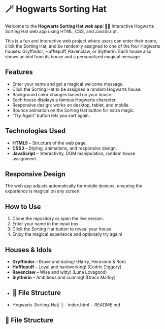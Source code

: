 # 🪄 Hogwarts Sorting Hat
Welcome to the **Hogwarts Sorting Hat web app**! 🎩✨
Interactive Hogwarts Sorting Hat web app using HTML, CSS, and JavaScript.

This is a fun and interactive web project where users can enter their name, click the Sorting Hat, and be randomly assigned to one of the four Hogwarts houses: Gryffindor, Hufflepuff, Ravenclaw, or Slytherin. Each house also shows an idol from its house and a personalized magical message.

## Features
- Enter your name and get a magical welcome message.
- Click the Sorting Hat to be assigned a random Hogwarts house.
- Background color changes based on your house.
- Each house displays a famous Hogwarts character.
- Responsive design: works on desktop, tablet, and mobile.
- Bounce animation on the Sorting Hat button for extra magic.
- “Try Again” button lets you sort again.

## Technologies Used
- **HTML5** – Structure of the web page.
- **CSS3** – Styling, animations, and responsive design.
- **JavaScript** – Interactivity, DOM manipulation, random house assignment.

## Responsive Design
The web app adjusts automatically for mobile devices, ensuring the experience is magical on any screen.

## How to Use
1. Clone the repository or open the live version.
2. Enter your name in the input box.
3. Click the Sorting Hat button to reveal your house.
4. Enjoy the magical experience and optionally try again!

## Houses & Idols
- **Gryffindor** – Brave and daring! (Harry, Hermione & Ron)  
- **Hufflepuff** – Loyal and hardworking! (Cedric Diggory)  
- **Ravenclaw** – Wise and witty! (Luna Lovegood)  
- **Slytherin** – Ambitious and cunning! (Draco Malfoy)
- ## 📂 File Structure
-   Hogwarts-Sorting-Hat/
├─ index.html
  ─ README.md


## 📂 File Structure
